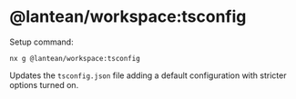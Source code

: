 # @lantean/workspace:tsconfig

Setup command:

```shell
nx g @lantean/workspace:tsconfig
```

Updates the `tsconfig.json` file adding a default configuration with stricter options turned on.
